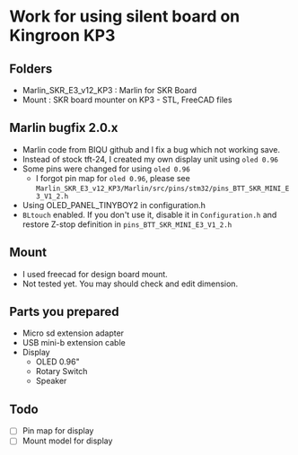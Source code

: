 # Work for using silent board on Kingroon KP3

## Folders
* Marlin_SKR_E3_v12_KP3 : Marlin for SKR Board
* Mount : SKR board mounter on KP3 - STL, FreeCAD files

## Marlin bugfix 2.0.x
* Marlin code from BIQU github and I fix a bug which not working save.
* Instead of stock tft-24, I created my own display unit using `oled 0.96`
* Some pins were changed for using `oled 0.96`
    * I forgot pin map for `oled 0.96`, please see `Marlin_SKR_E3_v12_KP3/Marlin/src/pins/stm32/pins_BTT_SKR_MINI_E3_V1_2.h`
* Using OLED_PANEL_TINYBOY2 in configuration.h
* `BLtouch` enabled. If you don't use it, disable it in `Configuration.h` and restore Z-stop definition in `pins_BTT_SKR_MINI_E3_V1_2.h`

## Mount
* I used freecad for design board mount.
* Not tested yet. You may should check and edit dimension.

## Parts you prepared
* Micro sd extension adapter
* USB mini-b extension cable
* Display
   * OLED 0.96"
   * Rotary Switch
   * Speaker

## Todo
* [ ] Pin map for display
* [ ] Mount model for display

